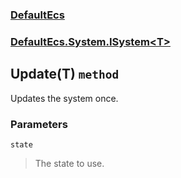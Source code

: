 ### [DefaultEcs](./DefaultEcs.md 'DefaultEcs')
### [DefaultEcs.System.ISystem&lt;T&gt;](./DefaultEcs-System-ISystem-T-.md 'DefaultEcs.System.ISystem&lt;T&gt;')
## Update(T) `method`
Updates the system once.
### Parameters

<a name='DefaultEcs-System-ISystem-T--Update(T)-state'></a>
`state`
>The state to use.
